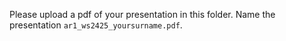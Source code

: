 Please upload a pdf of your presentation in this folder. Name the presentation `ar1_ws2425_yoursurname.pdf`.